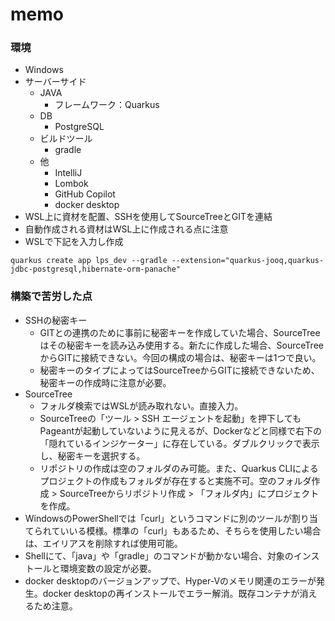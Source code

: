 # memo

### 環境
- Windows
- サーバーサイド
  - JAVA
    - フレームワーク：Quarkus
  - DB
    - PostgreSQL
  - ビルドツール
    - gradle
  - 他
    - IntelliJ
    - Lombok
    - GitHub Copilot
    - docker desktop
- WSL上に資材を配置、SSHを使用してSourceTreeとGITを連結
- 自動作成される資材はWSL上に作成される点に注意
- WSLで下記を入力し作成
```shell script
quarkus create app lps_dev --gradle --extension="quarkus-jooq,quarkus-jdbc-postgresql,hibernate-orm-panache"
```

### 構築で苦労した点
- SSHの秘密キー
  - GITとの連携のために事前に秘密キーを作成していた場合、SourceTreeはその秘密キーを読み込み使用する。新たに作成した場合、SourceTreeからGITに接続できない。今回の構成の場合は、秘密キーは1つで良い。
  - 秘密キーのタイプによってはSourceTreeからGITに接続できないため、秘密キーの作成時に注意が必要。
- SourceTree
  - フォルダ検索ではWSLが読み取れない。直接入力。
  - SourceTreeの「ツール > SSH エージェントを起動」を押下してもPageantが起動していないように見えるが、Dockerなどと同様で右下の「隠れているインジケーター」に存在している。ダブルクリックで表示し、秘密キーを選択する。
  - リポジトリの作成は空のフォルダのみ可能。また、Quarkus CLIによるプロジェクトの作成もフォルダが存在すると実施不可。空のフォルダ作成 > SourceTreeからリポジトリ作成 > 「フォルダ内」にプロジェクトを作成。
- WindowsのPowerShellでは「curl」というコマンドに別のツールが割り当てられていいる模様。標準の「curl」もあるため、そちらを使用したい場合は、エイリアスを削除すれば使用可能。
- Shellにて、「java」や「gradle」のコマンドが動かない場合、対象のインストールと環境変数の設定が必要。
- docker desktopのバージョンアップで、Hyper-Vのメモリ関連のエラーが発生。docker desktopの再インストールでエラー解消。既存コンテナが消えるため注意。
